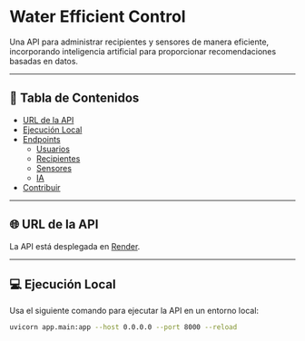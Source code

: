 # Water Efficient Control

Una API para administrar recipientes y sensores de manera eficiente, incorporando inteligencia artificial para proporcionar recomendaciones basadas en datos.

---

## 📌 Tabla de Contenidos

- [URL de la API](#-url-de-la-api)
- [Ejecución Local](#-ejecución-local)
- [Endpoints](#-endpoints)
  - [Usuarios](#-usuarios)
  - [Recipientes](#-recipientes)
  - [Sensores](#-sensores)
  - [IA](#-ia)
- [Contribuir](#-contribuir)

---

## 🌐 URL de la API

La API está desplegada en [Render](https://water-efficient-control.onrender.com/docs).

---

## 💻 Ejecución Local

Usa el siguiente comando para ejecutar la API en un entorno local:

```bash
uvicorn app.main:app --host 0.0.0.0 --port 8000 --reload
